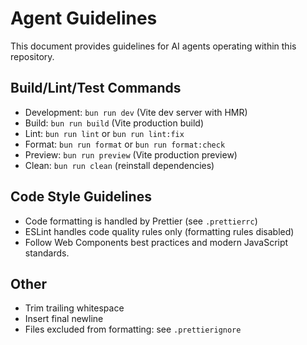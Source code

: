 # Agent Guidelines

This document provides guidelines for AI agents operating within this repository.

## Build/Lint/Test Commands

- Development: `bun run dev` (Vite dev server with HMR)
- Build: `bun run build` (Vite production build)
- Lint: `bun run lint` or `bun run lint:fix`
- Format: `bun run format` or `bun run format:check`
- Preview: `bun run preview` (Vite production preview)
- Clean: `bun run clean` (reinstall dependencies)

## Code Style Guidelines

- Code formatting is handled by Prettier (see `.prettierrc`)
- ESLint handles code quality rules only (formatting rules disabled)
- Follow Web Components best practices and modern JavaScript standards.

## Other

- Trim trailing whitespace
- Insert final newline
- Files excluded from formatting: see `.prettierignore`
